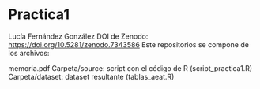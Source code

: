 # Practica1
Lucía Fernández González
DOI de Zenodo: https://doi.org/10.5281/zenodo.7343586
Este repositorios se compone de los archivos:

memoria.pdf
Carpeta/source: script con el código de R (script_practica1.R)
Carpeta/dataset: dataset resultante (tablas_aeat.R)
